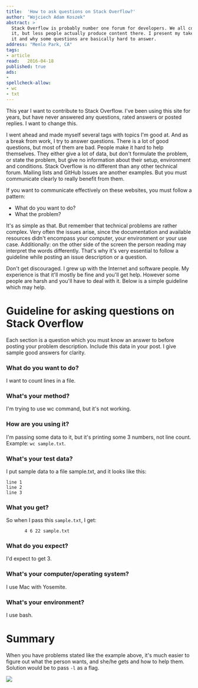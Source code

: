 ```yaml
---
title:	'How to ask questions on Stack Overflow?'
author: "Wojciech Adam Koszek"
abstract: >
  Stack Overflow is probably number one forum for developers. We all consume
  it, but less people actually produce content there. I present my take on
  it and why some questions are basically hard to answer.
address: "Menlo Park, CA"
tags:
- article
read:	2016-04-18
published: true
ads:
- 
spellcheck-allow:
- wc
- txt
---
```


This year I want to contribute to Stack Overflow. I've been using this
site for years, but have never answered any questions, rated answers or
posted replies. I want to change this.

I went ahead and made myself several tags with topics I'm good at. And
as a break from work, I try to answer questions. There is a lot of good
questions, but most of them are bad. People make it hard to help
themselves. They either give a lot of data, but don't formulate the
problem, or state the problem, but give no information about their
setup, environment and conditions. Stack Overflow is no different than
any other technical forum. Mailing lists and GitHub Issues are another
examples. But you must communicate clearly to really benefit from them.

If you want to communicate effectively on these websites, you must
follow a pattern:

-   What do you want to do?
-   What the problem?

It's as simple as that. But remember that technical problems are rather
complex. Very often the issues arise, since the documentation and
available resources didn't encompass your computer, your environment or
your use case. Additionally: on the other side of the screen the person
reading may interpret the words differently. That's why it's very
essential to follow a guideline while posting an issue description or a
question.

Don't get discouraged. I grew up with the Internet and software people.
My experience is that it'll mostly be fine and you'll get help. However
some people are harsh and you'll have to deal with it. Below is a simple
guideline which may help.

# Guideline for asking questions on Stack Overflow

Each section is a question which you must know an answer to before
posting your problem description. Include this data in your post. I give
sample good answers for clarity.

### What do you want to do?

I want to count lines in a file.

### What's your method?

I'm trying to use wc command, but it's not working.

### How are you using it?

I'm passing some data to it, but it's printing some 3 numbers, not line
count. Example: `wc sample.txt`.

### What's your test data?

I put sample data to a file sample.txt, and it looks like this:

```
line 1
line 2
line 3
```

### What you get?

So when I pass this `sample.txt`, I get:

```
       4 6 22 sample.txt
```

### What do you expect?

I'd expect to get 3.

### What's your computer/operating system?

I use Mac with Yosemite.

### What's your environment?

I use bash.

# Summary

When you have problems stated like the example above, it's much easier
to figure out what the person wants, and she/he gets and how to help
them. Solution would be to pass `-l` as a flag.

![](2016-04-18-how-to-ask-questions-on-stack-overflow/image01.jpg)
